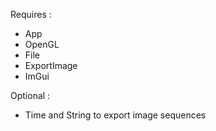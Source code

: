 Requires :
  - App
  - OpenGL
  - File
  - ExportImage
  - ImGui

Optional :
  - Time and String to export image sequences

